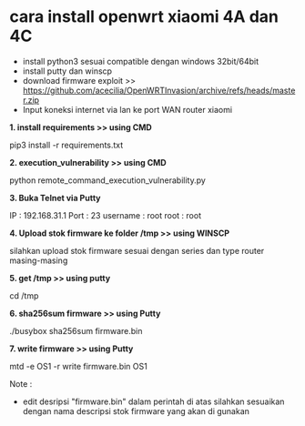 cara install openwrt xiaomi 4A dan 4C
=============================
- install python3 sesuai compatible dengan windows 32bit/64bit
- install putty dan winscp
- download firmware exploit >> https://github.com/acecilia/OpenWRTInvasion/archive/refs/heads/master.zip
- Input koneksi internet via lan ke port WAN router xiaomi



**1. install requirements >> using CMD**

pip3 install -r requirements.txt

**2. execution_vulnerability >> using CMD**

python remote_command_execution_vulnerability.py

**3. Buka Telnet via Putty**

IP : 192.168.31.1
Port : 23
username : root
root : root

**4. Upload stok firmware ke folder /tmp >> using WINSCP**

silahkan upload stok firmware sesuai dengan series dan type router masing-masing

**5. get /tmp >> using putty**

cd /tmp

**6. sha256sum firmware >> using Putty**

./busybox sha256sum firmware.bin

**7. write firmware >> using Putty** 

mtd -e OS1 -r write firmware.bin OS1

Note :
- edit desripsi "firmware.bin" dalam perintah di atas silahkan sesuaikan dengan nama descripsi stok firmware yang akan di gunakan

